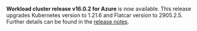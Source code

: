 **Workload cluster release v16.0.2 for Azure** is now available. This release upgrades Kubernetes version to 1.21.6 and Flatcar version to 2905.2.5. Further details can be found in the [release notes](https://docs.giantswarm.io/changes/workload-cluster-releases-azure/releases/azure-v16.0.2/).
